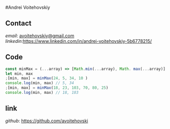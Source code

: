 #Andrei Voitehovskiy

## Contact 
_email_: avoitehovskiy@gmail.com
_linkedin_:https://www.linkedin.com/in/andrei-voitehovskiy-5b6778215/
## Code
```js
const minMax = (...array) => [Math.min(...array), Math. max(...array)]
let min, max
;[min, max] = minMax(24, 5, 34, 10 )
console.log(min, max) // 5, 34
;[min, max] = minMax(18, 23, 103, 70, 80, 25)
console.log(min, max) // 18, 103
```
## link 
_github_: https://github.com/avoitehovski
 
